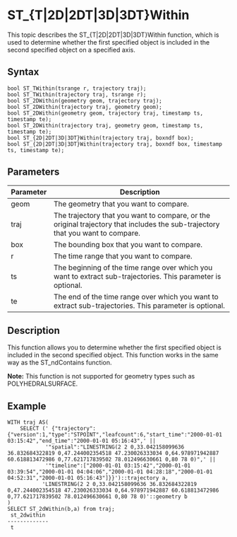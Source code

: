 # ST\_\{T\|2D\|2DT\|3D\|3DT\}Within

This topic describes the ST\_\{T\|2D\|2DT\|3D\|3DT\}Within function, which is used to determine whether the first specified object is included in the second specified object on a specified axis.

## Syntax

```
bool ST_TWithin(tsrange r, trajectory traj);
bool ST_TWithin(trajectory traj, tsrange r);
bool ST_2DWithin(geometry geom, trajectory traj);
bool ST_2DWithin(trajectory traj, geometry geom);
bool ST_2DWithin(geometry geom, trajectory traj, timestamp ts, timestamp te);
bool ST_2DWithin(trajectory traj, geometry geom, timestamp ts, timestamp te);
bool ST_{2D|2DT|3D|3DT}Within(trajectory traj, boxndf box);
bool ST_{2D|2DT|3D|3DT}Within(trajectory traj, boxndf box, timestamp ts, timestamp te);
```

## Parameters

|Parameter|Description|
|---------|-----------|
|geom|The geometry that you want to compare.|
|traj|The trajectory that you want to compare, or the original trajectory that includes the sub-trajectory that you want to compare.|
|box|The bounding box that you want to compare.|
|r|The time range that you want to compare.|
|ts|The beginning of the time range over which you want to extract sub-trajectories. This parameter is optional.|
|te|The end of the time range over which you want to extract sub-trajectories. This parameter is optional.|

## Description

This function allows you to determine whether the first specified object is included in the second specified object. This function works in the same way as the ST\_ndContains function.

**Note:** This function is not supported for geometry types such as POLYHEDRALSURFACE.

## Example

```
WITH traj AS(
    SELECT (' {"trajectory":{"version":1,"type":"STPOINT","leafcount":6,"start_time":"2000-01-01 03:15:42","end_time":"2000-01-01 05:16:43",' ||
            '"spatial":"LINESTRING(2 2 0,33.042158099636 36.832684322819 0,47.244002354518 47.230026333034 0,64.978971942887 60.618813472986 0,77.621717839502 78.012496630661 0,80 78 0)",' ||
            '"timeline":["2000-01-01 03:15:42","2000-01-01 03:39:54","2000-01-01 04:04:06","2000-01-01 04:28:18","2000-01-01 04:52:31","2000-01-01 05:16:43"]}}')::trajectory a,
           'LINESTRING(2 2 0,33.042158099636 36.832684322819 0,47.244002354518 47.230026333034 0,64.978971942887 60.618813472986 0,77.621717839502 78.012496630661 0,80 78 0)'::geometry b
)
SELECT ST_2dWithin(b,a) from traj;
 st_2dwithin 
-------------
 t
```

